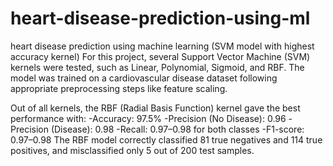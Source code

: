 # heart-disease-prediction-using-ml
heart disease prediction using machine learning (SVM model with highest accuracy kernel)
For this project, several Support Vector Machine (SVM) kernels were tested, such as Linear, Polynomial, Sigmoid, and RBF. The model was trained on a cardiovascular disease dataset following appropriate preprocessing steps like feature scaling.

Out of all kernels, the RBF (Radial Basis Function) kernel gave the best performance with:
-Accuracy: 97.5%
-Precision (No Disease): 0.96
-Precision (Disease): 0.98
-Recall: 0.97–0.98 for both classes
-F1-score: 0.97–0.98
The RBF model correctly classified 81 true negatives and 114 true positives, and misclassified only 5 out of 200 test samples.
